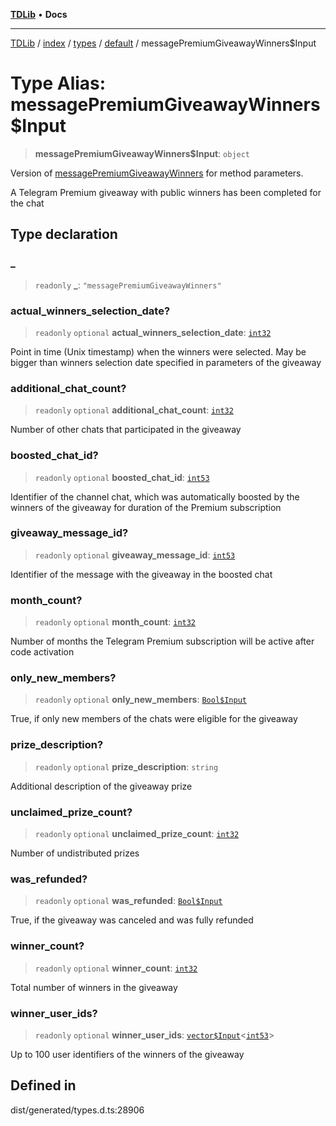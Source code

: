 [**TDLib**](../../../../../../README.md) • **Docs**

***

[TDLib](../../../../../../modules.md) / [index](../../../../../README.md) / [types](../../../README.md) / [default](../README.md) / messagePremiumGiveawayWinners$Input

# Type Alias: messagePremiumGiveawayWinners$Input

> **messagePremiumGiveawayWinners$Input**: `object`

Version of [messagePremiumGiveawayWinners](messagePremiumGiveawayWinners.md) for method parameters.

A Telegram Premium giveaway with public winners has been completed for the chat

## Type declaration

### \_

> `readonly` **\_**: `"messagePremiumGiveawayWinners"`

### actual\_winners\_selection\_date?

> `readonly` `optional` **actual\_winners\_selection\_date**: [`int32`](int32.md)

Point in time (Unix timestamp) when the winners were selected. May be bigger than winners selection date specified in parameters of the giveaway

### additional\_chat\_count?

> `readonly` `optional` **additional\_chat\_count**: [`int32`](int32.md)

Number of other chats that participated in the giveaway

### boosted\_chat\_id?

> `readonly` `optional` **boosted\_chat\_id**: [`int53`](int53.md)

Identifier of the channel chat, which was automatically boosted by the winners of the giveaway for duration of the Premium subscription

### giveaway\_message\_id?

> `readonly` `optional` **giveaway\_message\_id**: [`int53`](int53.md)

Identifier of the message with the giveaway in the boosted chat

### month\_count?

> `readonly` `optional` **month\_count**: [`int32`](int32.md)

Number of months the Telegram Premium subscription will be active after code activation

### only\_new\_members?

> `readonly` `optional` **only\_new\_members**: [`Bool$Input`](Bool$Input.md)

True, if only new members of the chats were eligible for the giveaway

### prize\_description?

> `readonly` `optional` **prize\_description**: `string`

Additional description of the giveaway prize

### unclaimed\_prize\_count?

> `readonly` `optional` **unclaimed\_prize\_count**: [`int32`](int32.md)

Number of undistributed prizes

### was\_refunded?

> `readonly` `optional` **was\_refunded**: [`Bool$Input`](Bool$Input.md)

True, if the giveaway was canceled and was fully refunded

### winner\_count?

> `readonly` `optional` **winner\_count**: [`int32`](int32.md)

Total number of winners in the giveaway

### winner\_user\_ids?

> `readonly` `optional` **winner\_user\_ids**: [`vector$Input`](vector$Input.md)\<[`int53`](int53.md)\>

Up to 100 user identifiers of the winners of the giveaway

## Defined in

dist/generated/types.d.ts:28906
